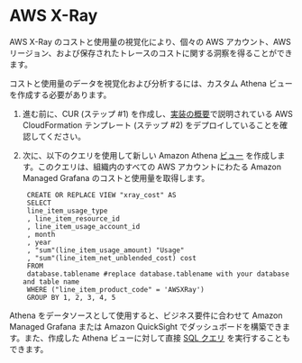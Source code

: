 # AWS X-Ray

AWS X-Ray のコストと使用量の視覚化により、個々の AWS アカウント、AWS リージョン、および保存されたトレースのコストに関する洞察を得ることができます。

コストと使用量のデータを視覚化および分析するには、カスタム Athena ビューを作成する必要があります。

1. 進む前に、CUR (ステップ #1) を作成し、[実装の概要][cid-implement]で説明されている AWS CloudFormation テンプレート (ステップ #2) をデプロイしていることを確認してください。

2. 次に、以下のクエリを使用して新しい Amazon Athena [ビュー][view] を作成します。このクエリは、組織内のすべての AWS アカウントにわたる Amazon Managed Grafana のコストと使用量を取得します。

        CREATE OR REPLACE VIEW "xray_cost" AS 
        SELECT
        line_item_usage_type
        , line_item_resource_id
        , line_item_usage_account_id
        , month
        , year
        , "sum"(line_item_usage_amount) "Usage"
        , "sum"(line_item_net_unblended_cost) cost
        FROM
        database.tablename #replace database.tablename with your database and table name 
        WHERE ("line_item_product_code" = 'AWSXRay')
        GROUP BY 1, 2, 3, 4, 5

Athena をデータソースとして使用すると、ビジネス要件に合わせて Amazon Managed Grafana または Amazon QuickSight でダッシュボードを構築できます。また、作成した Athena ビューに対して直接 [SQL クエリ][sql-query] を実行することもできます。

[view]: https://athena-in-action.workshop.aws/30-basics/303-create-view.html
[sql-query]: https://docs.aws.amazon.com/ja_jp/athena/latest/ug/querying-athena-tables.html
[cid-implement]: ../../../guides/cost/cost-visualization/cost.md#implementation

